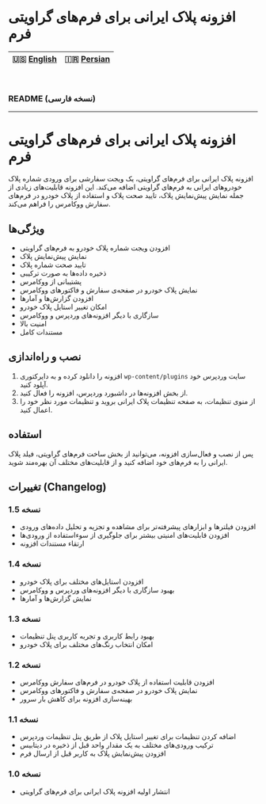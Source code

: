 # افزونه پلاک ایرانی برای فرم‌های گراویتی فرم

| 🇺🇸 [English](README.md) | 🇮🇷 [Persian](README-FA.md) |
|--------------------------|----------------------------|
<br>

### README (نسخه فارسی)

---

# افزونه پلاک ایرانی برای فرم‌های گراویتی فرم

افزونه پلاک ایرانی برای فرم‌های گراویتی، یک ویجت سفارشی برای ورودی شماره پلاک خودروهای ایرانی به فرم‌های گراویتی اضافه می‌کند. این افزونه قابلیت‌های زیادی از جمله نمایش پیش‌نمایش پلاک، تایید صحت پلاک و استفاده از پلاک خودرو در فرم‌های سفارش ووکامرس را فراهم می‌کند.

## ویژگی‌ها

- افزودن ویجت شماره پلاک خودرو به فرم‌های گراویتی
- نمایش پیش‌نمایش پلاک
- تایید صحت شماره پلاک
- ذخیره داده‌ها به صورت ترکیبی
- پشتیبانی از ووکامرس
- نمایش پلاک خودرو در صفحه‌ی سفارش و فاکتورهای ووکامرس
- افزودن گزارش‌ها و آمارها
- امکان تغییر استایل پلاک خودرو
- سازگاری با دیگر افزونه‌های وردپرس و ووکامرس
- امنیت بالا
- مستندات کامل

## نصب و راه‌اندازی

1. افزونه را دانلود کرده و به دایرکتوری `wp-content/plugins` سایت وردپرس خود آپلود کنید.
2. از بخش افزونه‌ها در داشبورد وردپرس، افزونه را فعال کنید.
3. از منوی تنظیمات، به صفحه تنظیمات پلاک ایرانی بروید و تنظیمات مورد نظر خود را اعمال کنید.

## استفاده

پس از نصب و فعال‌سازی افزونه، می‌توانید از بخش ساخت فرم‌های گراویتی، فیلد پلاک ایرانی را به فرم‌های خود اضافه کنید و از قابلیت‌های مختلف آن بهره‌مند شوید.

## تغییرات (Changelog)

### نسخه 1.5
- افزودن فیلترها و ابزارهای پیشرفته‌تر برای مشاهده و تجزیه و تحلیل داده‌های ورودی
- افزودن قابلیت‌های امنیتی بیشتر برای جلوگیری از سوءاستفاده از ورودی‌ها
- ارتقاء مستندات افزونه

### نسخه 1.4
- افزودن استایل‌های مختلف برای پلاک خودرو
- بهبود سازگاری با دیگر افزونه‌های وردپرس و ووکامرس
- نمایش گزارش‌ها و آمارها

### نسخه 1.3
- بهبود رابط کاربری و تجربه کاربری پنل تنظیمات
- امکان انتخاب رنگ‌های مختلف برای پلاک خودرو

### نسخه 1.2
- افزودن قابلیت استفاده از پلاک خودرو در فرم‌های سفارش ووکامرس
- نمایش پلاک خودرو در صفحه‌ی سفارش و فاکتورهای ووکامرس
- بهینه‌سازی افزونه برای کاهش بار سرور

### نسخه 1.1
- اضافه کردن تنظیمات برای تغییر استایل پلاک از طریق پنل تنظیمات وردپرس
- ترکیب ورودی‌های مختلف به یک مقدار واحد قبل از ذخیره در دیتابیس
- افزودن پیش‌نمایش پلاک به کاربر قبل از ارسال فرم

### نسخه 1.0
- انتشار اولیه افزونه پلاک ایرانی برای فرم‌های گراویتی
